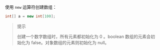 使用 `new` 运算符创建数组：

```java
int[] a = new int[100];
```

> 提示
>
> 创建一个数字数组时，所有元素都初始化为 0 。boolean 数组的元素会初始化为 false。对象数组的元素则初始化为 null。

